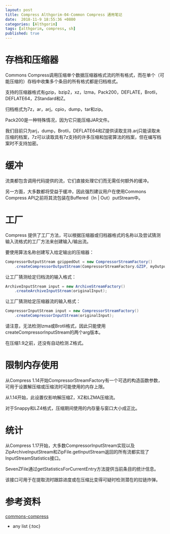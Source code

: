 ```yaml
---
layout: post
title: Compress Althgorim-04-Common Compress 通用笔记 
date:  2018-11-9 18:55:36 +0800
categories: [Althgorim]
tags: [althgorim, compress, sh]
published: true
---
```



# 存档和压缩器

Commons Compress调用压缩单个数据压缩器格式流的所有格式，而在单个（可能压缩的）存档中收集多个条目的所有格式都是归档格式。

支持的压缩器格式有gzip，bzip2，xz，lzma，Pack200，DEFLATE，Brotli，DEFLATE64，ZStandard和Z。

归档格式为7z，ar，arj，cpio，dump，tar和zip。 

Pack200是一种特殊情况，因为它只能压缩JAR文件。

我们目前只为arj，dump，Brotli，DEFLATE64和Z提供读取支持.arj只能读取未压缩的档案，7z可以读取具有7z支持的许多压缩和加密算法的档案，但在编写档案时不支持加密。

# 缓冲

流类都包含调用代码提供的流，它们直接处理它们而无需任何额外的缓冲。

另一方面，大多数都将受益于缓冲，因此强烈建议用户在使用Commons Compress API之前将其流包装在Buffered（In | Out）putStream中。

# 工厂

Compress 提供了工厂方法，可以根据压缩器或归档器格式的名称以及尝试猜测输入流格式的工厂方法来创建输入/输出流。

要使用算法名称创建写入给定输出的压缩器：

```java
CompressorOutputStream gzippedOut = new CompressorStreamFactory()
    .createCompressorOutputStream(CompressorStreamFactory.GZIP, myOutputStream);
```

让工厂猜测给定归档流的输入格式：

```java
ArchiveInputStream input = new ArchiveStreamFactory()
    .createArchiveInputStream(originalInput);
```

让工厂猜测给定压缩器流的输入格式：

```java
CompressorInputStream input = new CompressorStreamFactory()
    .createCompressorInputStream(originalInput);
```

请注意，无法检测lzma或Brotli格式，因此只能使用createCompressorInputStream的两个arg版本。 

在压缩1.9之前，还没有自动检测.Z格式。

# 限制内存使用

从Compress 1.14开始CompressorStreamFactory有一个可选的构造函数参数，可用于设置解压缩或压缩流时可能使用的内存上限。 

从1.14开始，此设置仅影响解压缩Z，XZ和LZMA压缩流。

对于Snappy和LZ4格式，压缩期间使用的内存量与窗口大小成正比。

# 统计

从Compress 1.17开始，大多数CompressorInputStream实现以及ZipArchiveInputStream和ZipFile.getInputStream返回的所有流都实现了InputStreamStatistics接口。 

SevenZFile通过getStatisticsForCurrentEntry方法提供当前条目的统计信息。 

该接口可用于在提取流时跟踪进度或在压缩比变得可疑时检测潜在的拉链炸弹。

# 参考资料

[commons-compress](http://commons.apache.org/proper/commons-compress/examples.html)

* any list
{:toc}